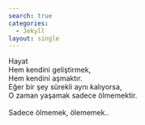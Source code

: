 ```yaml
---
search: true
categories: 
  - Jekyll
layout: single
---
```


Hayat<br/>
Hem kendini geliştirmek,<br/>
Hem kendini aşmaktır.<br/>
Eğer bir şey sürekli aynı kalıyorsa,<br/>
O zaman yaşamak sadece ölmemektir.<br/>
<br/>
Sadece ölmemek, ölememek..<br/>

